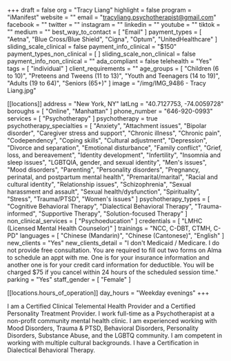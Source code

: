 +++
draft = false
org = "Tracy Liang"
highlight = false
program = "iManifest"
website = ""
email = "tracyliang.psychotherapist@gmail.com"
facebook = ""
twitter = ""
instagram = ""
linkedin = ""
youtube = ""
tiktok = ""
medium = ""
best_way_to_contact = [ "Email" ]
payment_types = [
  "Aetna",
  "Blue Cross/Blue Shield",
  "Cigna",
  "Optum",
  "UnitedHealthcare"
]
sliding_scale_clinical = false
payment_info_clinical = "$150"
payment_types_non_clinical = [ ]
sliding_scale_non_clinical = false
payment_info_non_clinical = ""
ada_compliant = false
telehealth = "Yes"
tags = [ "individual" ]
client_requirements = ""
age_groups = [
  "Children (6 to 10)",
  "Preteens and Tweens (11 to 13)",
  "Youth and Teenagers (14 to 19)",
  "Adults (19 to 64)",
  "Seniors (65+)"
]
image = "/img/IMG_9486 - Tracy Liang.jpg"

[[locations]]
address = "New York, NY"
latLng = "40.7127753, -74.0059728"
boroughs = [ "Online", "Manhattan" ]
phone_number = "646-920-0993"
services = [ "Psychotherapy" ]
psychotherapy = true
psychotherapy_specialties = [
  "Anxiety",
  "Attachment issues",
  "Bipolar disorder",
  "Caregiver stress and support",
  "Chronic illness",
  "Chronic pain",
  "Codependency",
  "Coping skills",
  "Cultural adjustment",
  "Depression",
  "Divorce and separation",
  "Emotional disturbance",
  "Family conflict",
  "Grief, loss, and bereavement",
  "Identity development",
  "Infertility",
  "Insomnia and sleep issues",
  "LGBTQIA, gender, and sexual identity",
  "Men's issues",
  "Mood disorders",
  "Parenting",
  "Personality disorders",
  "Pregnancy, perinatal, and postpartum mental health",
  "Premarital/marital",
  "Racial and cultural identity",
  "Relationship issues",
  "Schizophrenia",
  "Sexual harassment and assault",
  "Sexual health/dysfunction",
  "Spirituality",
  "Stress",
  "Trauma/PTSD",
  "Women's issues"
]
psychotherapy_types = [
  "Cognitive Behavioral Therapy",
  "Dialectical Behavioral Therapy",
  "Trauma-informed",
  "Supportive Therapy",
  "Solution-focused Therapy"
]
non_clinical_services = [ "Psychoeducation" ]
credentials = [ "LMHC (Licensed Mental Health Counselor)" ]
trainings = "NCC, C-DBT, CTMH, C-PD"
languages = [ "Chinese (Mandarin)", "Chinese (Cantonese)", "English" ]
new_clients = "Yes"
new_clients_detail = "I don't Medicaid / Medicare. I do not provide free consultation. You are required to fill out two forms on Alma to schedule an appt with me. One is for your insurance information and another one is for your credit card information for deductible. You will be charged $75 if you cancel within 24 hours of the scheduled session time."
parking = "Yes"
staff_gender = [ "Female" ]

  [[locations.hours_of_operation]]
  day_hours = "Weekday evenings"
+++

I am a Certified Clinical Telemental Health Provider and a Certified Personality Treatment Provider. I work full-time as a Psychotherapist at a non-profit community mental health clinic. I am experienced working with Mood Disorders, Trauma & PTSD, Behavioral Disorders, Personality Disorders, Substance Abuse, and the LGBTQ community. I am competent in working with multiple cultural backgrounds. I have a Certification in Dialectical Behavioral Therapy. 
